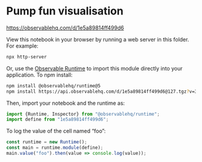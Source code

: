 # Pump fun visualisation

https://observablehq.com/d/1e5a89814ff499d6

View this notebook in your browser by running a web server in this folder. For
example:

~~~sh
npx http-server
~~~

Or, use the [Observable Runtime](https://github.com/observablehq/runtime) to
import this module directly into your application. To npm install:

~~~sh
npm install @observablehq/runtime@5
npm install https://api.observablehq.com/d/1e5a89814ff499d6@127.tgz?v=3
~~~

Then, import your notebook and the runtime as:

~~~js
import {Runtime, Inspector} from "@observablehq/runtime";
import define from "1e5a89814ff499d6";
~~~

To log the value of the cell named “foo”:

~~~js
const runtime = new Runtime();
const main = runtime.module(define);
main.value("foo").then(value => console.log(value));
~~~
